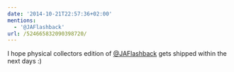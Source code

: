 ```yaml
---
date: '2014-10-21T22:57:36+02:00'
mentions:
  - '@JAFlashback'
url: /524665832090398720/
---
```

I hope physical collectors edition of [@JAFlashback](https://twitter.com/@JAFlashback) gets shipped within the next days :)
